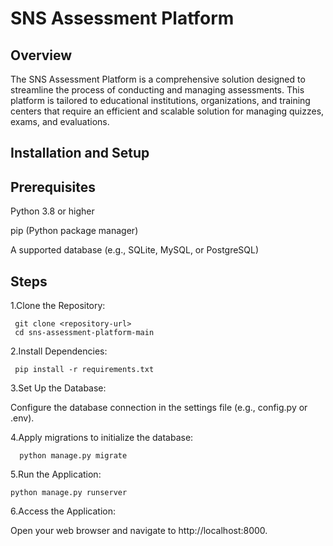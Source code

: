 # SNS Assessment Platform

## Overview

The SNS Assessment Platform is a comprehensive solution designed to streamline the process of conducting and managing assessments. This platform is tailored to educational institutions, organizations, and training centers that require an efficient and scalable solution for managing quizzes, exams, and evaluations.


## Installation and Setup

## Prerequisites

Python 3.8 or higher

pip (Python package manager)

A supported database (e.g., SQLite, MySQL, or PostgreSQL)

## Steps

1.Clone the Repository:

     git clone <repository-url>
     cd sns-assessment-platform-main

2.Install Dependencies:

     pip install -r requirements.txt

3.Set Up the Database:

  Configure the database connection in the settings file (e.g., config.py or .env).

4.Apply migrations to initialize the database:

      python manage.py migrate

5.Run the Application:

    python manage.py runserver

6.Access the Application:

Open your web browser and navigate to http://localhost:8000.
